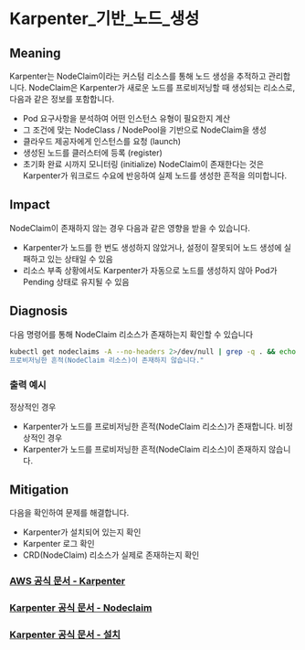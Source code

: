 # **Karpenter_기반_노드_생성**

## Meaning
Karpenter는 NodeClaim이라는 커스텀 리소스를 통해 노드 생성을 추적하고 관리합니다.
NodeClaim은 Karpenter가 새로운 노드를 프로비저닝할 때 생성되는 리소스로, 다음과 같은 정보를 포함합니다.
- Pod 요구사항을 분석하여 어떤 인스턴스 유형이 필요한지 계산
- 그 조건에 맞는 NodeClass / NodePool을 기반으로 NodeClaim을 생성
- 클라우드 제공자에게 인스턴스를 요청 (launch)
- 생성된 노드를 클러스터에 등록 (register)
- 초기화 완료 시까지 모니터링 (initialize)
NodeClaim이 존재한다는 것은 Karpenter가 워크로드 수요에 반응하여 실제 노드를 생성한 흔적을 의미합니다.

## Impact
NodeClaim이 존재하지 않는 경우 다음과 같은 영향을 받을 수 있습니다.
- Karpenter가 노드를 한 번도 생성하지 않았거나, 설정이 잘못되어 노드 생성에 실패하고 있는 상태일 수 있음
- 리소스 부족 상황에서도 Karpenter가 자동으로 노드를 생성하지 않아 Pod가 Pending 상태로 유지될 수 있음


## Diagnosis
다음 명령어를 통해 NodeClaim 리소스가 존재하는지 확인할 수 있습니다

```bash
kubectl get nodeclaims -A --no-headers 2>/dev/null | grep -q . && echo "Karpenter가 노드를 프로비저닝한 흔적(NodeClaim 리소스)가 존재합니다." || echo "Karpenter가 노드를
프로비저닝한 흔적(NodeClaim 리소스)이 존재하지 않습니다."
```

### 출력 예시
정상적인 경우
- Karpenter가 노드를 프로비저닝한 흔적(NodeClaim 리소스)가 존재합니다.
비정상적인 경우
- Karpenter가 노드를 프로비저닝한 흔적(NodeClaim 리소스)이 존재하지 않습니다.


## Mitigation
다음을 확인하여 문제를 해결합니다.
- Karpenter가 설치되어 있는지 확인
- Karpenter 로그 확인
- CRD(NodeClaim) 리소스가 실제로 존재하는지 확인

### [AWS 공식 문서 - Karpenter](https://docs.aws.amazon.com/ko_kr/eks/latest/best-practices/karpenter.html)
### [Karpenter 공식 문서 - Nodeclaim](https://karpenter.sh/docs/concepts/nodeclaims)
### [Karpenter 공식 문서 - 설치](https://karpenter.sh/docs/getting-started)
